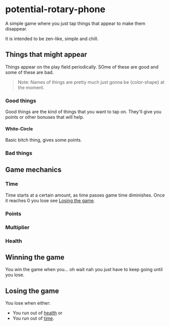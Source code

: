 # potential-rotary-phone

A simple game where you just tap things that appear to make them disappear.

It is intended to be zen-like, simple and chill.

## Things that might appear

Things appear on the play field periodically. SOme of these are good and some of these are bad.

> Note: Names of things are pretty much just gonna be {color-shape} at the moment.

### Good things

Good things are the kind of things that you want to tap on. They'll give you points or other bonuses that will help.

#### White-Circle

Basic bitch thing, gives some points.

#### 

### Bad things

## Game mechanics

### Time

Time starts at a certain amount, as time passes game time diminishes. Once it reaches 0 you lose see [Losing the game](losing-the-game).

### Points

### Multiplier

### Health

## Winning the game

You win the game when you... oh wait nah you just have to keep going until you lose.

## Losing the game

You lose when either:

- You run out of [health](health) or
- You run out of [time](time).
